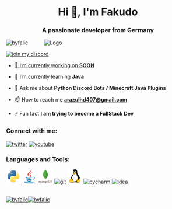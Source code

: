 <h1 align="center">Hi 👋, I'm Fakudo</h1>
<h3 align="center">A passionate developer from Germany</h3>

<img align="right" alt="Logo" width="400" src="https://camo.githubusercontent.com/5ddf73ad3a205111cf8c686f687fc216c2946a75005718c8da5b837ad9de78c9/68747470733a2f2f7468756d62732e6766796361742e636f6d2f4576696c4e657874446576696c666973682d736d616c6c2e676966">


<p align="left"> <img src="https://komarev.com/ghpvc/?username=byfalic&label=Profile%20views&color=64339c&style=flat" alt="byfalic" /> </p>

<p align="left"> <a href="https://discord.gg/aqyKUNyCnk" target="blank"> <img src="https://img.shields.io/discord/1097489600219447328?color=purple&logo=discord&label=Join my Discord&style=for-the-badge&logoColor=fff" alt="join my discord"> </p>

- 🔭 I’m currently working on [**SOON**](https://www.youtube.com/@DerEchteOliverLP)

- 🌱 I’m currently learning **Java**

- 💬 Ask me about **Python Discord Bots / Minecraft Java Plugins**

- 📫 How to reach me [**arazulhd407@gmail.com**](mailto:arazulhd407@gmail.com)

- ⚡ Fun fact **I am trying to become a FullStack Dev**

<h3 align="left">Connect with me:</h3>
<p align="left">
<a href="https://twitter.com/fakudotv" target="blank"><img align="center" src="https://upload.wikimedia.org/wikipedia/commons/thumb/4/4f/Twitter-logo.svg/1024px-Twitter-logo.svg.png" alt="twitter" height="30" width="40" /></a>
<a href="https://www.youtube.com/channel/UCZPxkvh0i-aVChDKwVAkU0Q" target="blank"><img align="center" src="https://user-images.githubusercontent.com/79917043/195844518-71546d20-ca39-432b-ba97-41a77f98d6c3.png" alt="youtube" width="40" /></a>
</p>

<h3 align="left">Languages and Tools:</h3>
<a href="https://www.python.org" target="_blank" rel="noreferrer"> <img src="https://raw.githubusercontent.com/devicons/devicon/master/icons/python/python-original.svg" alt="python" width="40" height="40"/> </a> <a href="https://www.java.com" target="_blank" rel="noreferrer"> <img src="https://raw.githubusercontent.com/devicons/devicon/master/icons/java/java-original.svg" alt="java" width="40" height="40"/> </a> <a href="https://www.mongodb.com/" target="_blank" rel="noreferrer"> <img src="https://raw.githubusercontent.com/devicons/devicon/master/icons/mongodb/mongodb-original-wordmark.svg" alt="mongodb" width="40" height="40"/> </a> <a href="https://git-scm.com/" target="_blank" rel="noreferrer"> <img src="https://www.vectorlogo.zone/logos/git-scm/git-scm-icon.svg" alt="git" width="40" height="40"/> </a> <a href="https://www.linux.org/" target="_blank" rel="noreferrer"> <img src="https://raw.githubusercontent.com/devicons/devicon/master/icons/linux/linux-original.svg" alt="linux" width="40" height="40"/> </a> <a href="https://www.jetbrains.com/pycharm/" target="_blank" rel="noreferrer"> <img src="https://upload.wikimedia.org/wikipedia/commons/thumb/1/1d/PyCharm_Icon.svg/512px-PyCharm_Icon.svg.png" alt="pycharm" width="40" height="40"/> </a> <a href="https://www.jetbrains.com/idea/" target="_blank" rel="noreferrer"> <img src="https://upload.wikimedia.org/wikipedia/commons/thumb/9/9c/IntelliJ_IDEA_Icon.svg/512px-IntelliJ_IDEA_Icon.svg.png" alt="idea" width="40" height="40"/>


<p>
<br>
<img align="center" src="https://github-readme-stats.vercel.app/api?username=byfalic&show_icons=true&locale=en&theme=tokyonight" alt="byfalic" /><img align="center" src="https://github-readme-streak-stats.herokuapp.com/?user=byfalic&&theme=tokyonight" alt="byfalic" />
</p>
